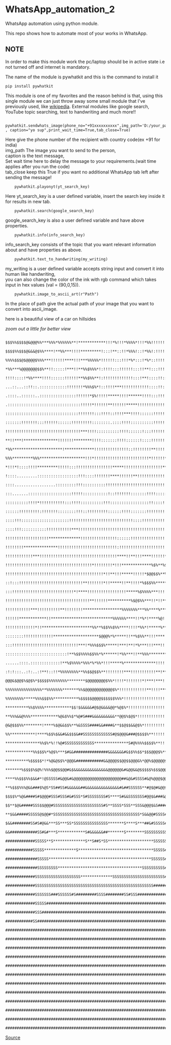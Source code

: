 # WhatsApp_automation_2
WhatsApp automation using python module.

This repo shows how to automate most of your works in WhatsApp.

<h2>NOTE</h2> In order to make this module work the pc/laptop should  be in active state i.e not turned off and internet is mandatory.  

The name of the module is pywhatkit and this is the command to install it 

    pip install pywhatkit
    
This module is one of my favorites and the reason behind is that,
using this single module we can just throw away some small module that I've previously used, like [wikipedia](https://github.com/BhargavKadali39/Wikipedia-in-pyton).
External modules like google search, YouTube topic searching, text to handwriting and much more!!

        pywhatkit.sendwhats_image(phone_no="+91xxxxxxxxxx",img_path='D:/your_path' , caption="yo sup",print_wait_time=True,tab_close=True)
        
Here give the phone number of the recipient with country code(ex +91 for india)  
img_path The image you want to send to the person,  
caption is the text message,  
Set wait time here to delay the message to your requirements.(wait time applies after you run the code)  
tab_close keep this True if you want no additional WhatsApp tab left after sending the message!  

        pywhatkit.playonyt(yt_search_key)
        
Here yt_search_key is a user defined variable, insert the search key inside it for results in new tab.

        pywhatkit.search(google_search_key)
        
google_search_key is also a user defined variable and have above properties.

        pywhatkit.info(info_search_key)
        

info_search_key consists of the topic that you want relevant information about and have properties as above.

        pywhatkit.text_to_handwriting(my_writing)

my_writing is a user defined variable accepts string input and convert it into human like handwriting,  
you can also change the color of the ink with rgb command which takes input in hex values (val = (90,0,15)).

        pywhatkit.image_to_ascii_art(r"Path")
        
In the place of path give the actual path of your image that you want to convert into ascii_image.

here is a beautiful view of a car on hillsides

*zoom out a little for better view*

        $$$%%$$$$@&@@@%%***%%%*%%%%%%**!************!!!*%!!!*%%%%*!!!*%%!!!!!!!!!!!!!!!!
        $$$$%%$$$@&&&@$%%****!**%%***!!!!*********!:::!**::!!*%%%!::!*%%!:!!!!!!!!!!!!!!
        %%%%$$$@$@@@@$%%%***!!!!!!****!!!***%%%%%*!!!!!!:::!!!*%*:::!*%*::!!!!!!!!!!!!!:
        *%%***%@@@@@@@$$%**!!:::::!***!!**%%$%%%*!:!!!!:::!!!!!!:::!!**!:::!!!!!!!!!!:::
        !!!!::::!*%%****!!!!::::::!!!!!!**%%$%%**!:!!!!!!!!!!!!!:::!**!::::!!::!!!!!!!!!
        ...::...::!!::.::::::::::::!!!!!!!*%%%$%*!::!!!!***!!!!!!!!!!!!::::!!:!!!!!!!!!!
        .::::..::::::..::::::::::::::::!!!!!!*$%!!!!!*****!!!!******!!!!:::!!!!!!!!!!!!!
        .::::::::::::::::::::::::::::::::!!!!!*!!!!!!**!!!!!!*****!!!!!!!!!!!!!!!!!!!!!!
        ::::::::::::::::::::::::::::::::!!!!!!!:::!!!!::!!!!***!!!!::::::!!!!!!!!!!!!!!!
        :::::::!!!!!!!:::!!!!!!::::::!!!!!!!!!::::::::.::::!!!!::::::::::!!!!!!!!!!!!!!!
        !!!!!!!!!!!!!!!!!!!!!!!!!!!!!!!!!***!!!!::::::::::!!!!::::::!:::!!!!!!!!!*!!!!!*
        **!!***!***************!!!!!!!********!!!!:::::::!!!!::::::!::::!!!!!!!!**!!!!!!
        *%%**********************!*************!!!!!!!!!!!!!!!::!!!!!!!!**!!!!!***!!!!!!
        %%%*********%%%********************!!!*!!!!!!!!!!!!!!!!!!!!!!!!*!!!!!!***!!!!!!!
        *!!!*!::::!!!!*********!!!!!:::!!!!!!!!!!!!!!!!*****!!!!!!!!!!!!!!!!!****!!!!!!!
        !::::.........::::::::::::::::::!!!::::!!!!!!!****!!!!!!**!!!!!!!!!!!!!!!!!!!!!!
        ::::..................:::::::::!!!::::::::::!!!!!!!!!!!!!!!!!!!!!!!!!!!!!!!!!!!!
        :::.......:::::::::::::::::::!!!!!:::::::::::!::!!!!!!!:::::::!!!!:::::!!!!!!!!!
        ::::::::::!!!!*!!!!!!!!!!!:::!!!!::::::::::!!!:::::::::::::::::!!::::!!!!!!!!!!!
        ::::::!!!!!!!!!:!!!!!!!::::::::!!!::!!!!!!!!!::::::!!!!:::::::!!!!!!!!!!!!!!!!!!
        ::::!!!:::::::::::::::::::::!!!!!!!!!!!!!!!!!!!!!!!!!!!!::::!!!!!!!!!!!!!!!!!!!!
        ::::!!!:::::::::::!!!!!!!!!!!***!!!!!!!!!!!!!!!!!!!!!!!!!!!!!!!!!!!!!!!!!!!!!!**
        !!!!!!!!!!!!!!!!!!!**************!!!!!!!!!!!!!!!!::::::!!!!!!!!!!!!!!!!!!!!!*%$$
        !!!!!!!!***************!!!!!!!!!!!!!!!!!!!!!!!!!!:!!!!!!!!!!!!!!!!!!!!!***%$%%%%
        !!!!!!!!!!!!***!!!!!!!!!!!!!!!!!!!!!!!!!!!!!!!!!!****!!**!!!****!!!!!!*$$%*%****
        !!!!!!!!!!!!!!!!!!!!!!!!!!!!!!!!!!!!!!*!!!!!!!!*!!!*************%$%**%$%*%**%***
        !!!!!!!!!!!!!!!!!!!!!!!!!!!!!!!!!!!!!!!!!!!*!!**!!!*****!!!!!*$@@$$%**%%%**!****
        ::!:::!!!!!!!!!!!!!!!!!!!!!!!!!!!!**!!!!!!!*!!*****!!**!!!!*%$$$%%*******%***!!!
        :::!!!!!!!!!!!!!!!!!!!!!!!!!!!*!****!!!!!!!!!!!!!!!!!*****%$%%%%***!!!!**%*!*!!*
        !!!!!!!!!!!!!!!!!!!!!!!!!!!!!!!!!!!!!**!!!!!!**********%$@$%%***!!*!!***********
        !!!!!!!!!!!***!!!!!!!!!!**!!!!!!!!*****************%%%%%%%***%%****%***%******%%
        !!!!!!************!!***************************%%%%%%****!!*%*!****%@!!*%***%**%
        !!!!!!!!!!!!!*!!**********************%%**%$$%%$%%****!!!!*%%*!*****%*****!!**%%
        ::::::::!!!!!!!!!!!!!********************$@@@%*%*****!!**%$%%**!!!****!!!:!!**%%
        :::!!!!!!!!!!!!!!!!!!!!!!!!!!!!!***!*%%%$$$%*****!***!**!*%***!!!***!!!!********
        :::::::::::::::::::::::::::!**%$$%%%%$$%%*%******!*%%***!!**%%%**************!!!
        ......::::.:::::::::::::!**%$%%%%*%%%*%*%%*!!!*****%**************!!!!!!!!!!!!!!
        :!:!:::..:!:..:!**!::!!*%%%%%%%%**%%$$@$$%**!!!!!!!!***!!!!!!!!!!!**!****!!!!!!!
        @@@&$@@$%$@$%*$$$$$%%%%%%%%********$@@@@@@@@$%%*!!!!*!!!!!!!*!***!***!!**!*****!
        %%%%%%%%%%%%%%%%**%%%%%%%*******%%$@@@@@@@@@@@@$%*!!!!!!!!!!!!**!!!!************
        %%%%%%%%*****%%%$$$%%***********%$$$$$@@@@$$$$$$%%%*!!!!!!!!!!!!!!!!!!!!!!!!!***
        **********%%$%%%%************$$!$&&&&&#@$@&&&&@@*%@$%*!!!!!!!!!!!!!!!!!*!!*!**!!
        **%%%&&@%%%************%@&$%%$*%@#S###&&&&&&&&&&**@@$%$@$*!!!!!!!!!!!!!!!*!*****
        @&@$$$%%********!****%$@&&$$%**%&SSSS####&&####&**$$@$$&&@$%*!!!!!!!!!!!!!!!!***
        %%***********!****%$$%$&&#&&$$$&##SSSSSSSSSSSSS#@$@@@&###@$$$$%**!!!!!!!!!!!!!!!
        ***************%%$%*%!!%@#SSSSSSSSSSSSS***************S#@%%%%$$$$%**!!!!!!!!!!!!
        ************%%$$$%*%@$%***$#&&###############&&&&&&&#&$$%%$$*$$$@@@$%**!!!!!!!!*
        **********%$$$$$*!*%@&@$$%*@@@&############&&@@@@$$@@$$@@@&%*@@%$@@@@@$%****!!!!
        *******%$$$$%$@%!%%%$@@$$@@#&$&&&&&&&&&&&&&&&@@@@@@&#&@@&&@$$$$$%$$$@@@@@$*****!
        ****%%$$$%%$&&#*!@SSSSS#&@@&#&@@@@@@@@@@@@@@@@@@@@@##&@&#SSSS#&@%@@@$@@@@@@$%***
        **%$$$%%%@&&###$%@S*SS##SS#&&&&&&##&&&&&&&&&&&&&&&#&##SSSSSS**#@$@#&@@$@@@@@@@$%
        $$$$%*%@&####S#$@@@#SSS#SSS#&#SSS*S#SSSSSSSS#S****S#&&SSSSSSS#@@$&###&@@$@@@@@@@
        $$**$@&#####SSS$$@@@#SSSSSSSSSSSSSSSSSSSSSS#S**SSSS*SSS**SSS&@@@$&S####&&@$@@@@@
        **$&&#####SSSSS@$@@#*SSSSSSSSSSSSSSSSSSSSSSSSSSSSSSSSSSSSSS*S&&@@#SSSS####&$$@@@
        $&&########SS#S#@&&***SS***SS*SSSSSSSSSSSSSSS*******S****S***##&#SSSSS#####&@$$@
        &&############SS#&#***S************S#&&&&&&##*******S********SSSSSSSSSS######&@$
        #############SSSSS**S**************S**S##S*SS********************SSSSSS#######&&
        ############SSSSS**************S*********************************SSSSS#########&
        ##############SSSSS*********************************************SSSSSS##########
        ##############SSSSSSSSS*************************************SSSSSSSSSS##########
        #############SSSSSSSSSSSSSSSSSSSS**************SSSSSSSSSSSSSSSSSSSSSSS##########
        #############SSSSSSSSSSSSSSSSSSSSSSSSSSSSSSSSSSSSSSSSSSSSSSSSSSSS###############
        #############SSSSSSS###SSSSSS#S#########SSSS########SS#SSS######################
        #############SSSSS##############################################################
        #############SSS################################################################
        ############SS##################################################################
        ################################################################################
        ################################################################################
        ################################################################################
        ################################################################################
        ################################################################################
        ################################################################################
        ################################################################################
        ################################################################################
        ################################################################################
        ################################################################################
        ################################################################################
        ################################################################################
        

[Source](https://pypi.org/project/pywhatkit/)
